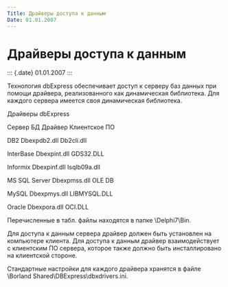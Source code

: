 ```yaml
---
Title: Драйверы доступа к данным
Date: 01.01.2007
---
```



Драйверы доступа к данным
=========================

::: {.date}
01.01.2007
:::

Технология dbExpress обеспечивает доступ к серверу баз данных при помощи
драйвера, реализованного как динамическая библиотека. Для каждого
сервера имеется своя динамическая библиотека.

Драйверы dbExpress

Сервер БД         Драйвер                 Клиентское ПО

DB2                 Dbexpdb2.dll         Db2cli.dll

InterBase         Dbexpint.dll         GDS32.DLL

Informix         Dbexpinf.dll         Isqlb09a.dll

MS SQL Server Dbexpmss.dll         OLE DB

MySQL         Dbexpmys.dll         LIBMYSQL.DLL

Oracle         Dbexpora.dll         OCI.DLL

Перечисленные в табл. файлы находятся в папке \\Delphi7\\Bin.

Для доступа к данным сервера драйвер должен быть установлен на
компьютере клиента. Для доступа к данным драйвер взаимодействует с
клиентским ПО сервера, которое также должно быть инсталлировано на
клиентской стороне.

Стандартные настройки для каждого драйвера хранятся в файле \\Borland
Shared\\DBExpress\\dbxdrivers.ini.
